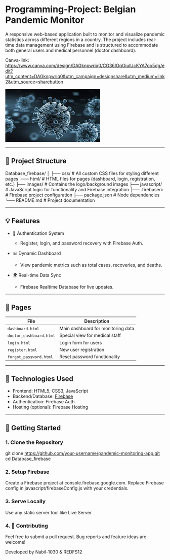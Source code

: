 # Programming-Project: Belgian Pandemic Monitor

A responsive web-based application built to monitor and visualize pandemic statistics across different regions in a country. The project includes real-time data management using Firebase and is structured to accommodate both general users and medical personnel (doctor dashboard).

Canva-link: https://www.canva.com/design/DAGknpwriq0/CG36IOqOiulUcKYA7oo5dg/edit?utm_content=DAGknpwriq0&utm_campaign=designshare&utm_medium=link2&utm_source=sharebutton

![Pandemic App Logo](./images/pandemie-logo-background.jpg)

---

## 📁 Project Structure

Database_firebase/ │ ├── css/ # All custom CSS files for styling different pages ├── html/ # HTML files for pages (dashboard, login, registration, etc.) ├── images/ # Contains the logo/background images ├── javascript/ # JavaScript logic for functionality and Firebase integration ├── .firebaserc # Firebase project configuration ├── package.json # Node dependencies └── README.md # Project documentation

---

## 💡 Features

- 🔐 Authentication System
  - Register, login, and password recovery with Firebase Auth.

- 📊 Dynamic Dashboard
  - View pandemic metrics such as total cases, recoveries, and deaths.

- 🌍 Real-time Data Sync
  - Firebase Realtime Database for live updates.

---

## 📄 Pages

| File | Description |
|------|-------------|
| `dashboard.html` | Main dashboard for monitoring data |
| `doctor_dashboard.html` | Special view for medical staff |
| `login.html` | Login form for users |
| `register.html` | New user registration |
| `forgot_password.html` | Reset password functionality |

---

## 🔧 Technologies Used

- Frontend: HTML5, CSS3, JavaScript  
- Backend/Database: [Firebase](https://firebase.google.com/)  
- Authentication: Firebase Auth  
- Hosting (optional): Firebase Hosting

---

## 🚀 Getting Started

### 1. Clone the Repository
git clone https://github.com/your-username/pandemic-monitoring-app.git
cd Database_firebase

### 2. Setup Firebase
Create a Firebase project at console.firebase.google.com.
Replace Firebase config in javascript/firebaseConfig.js with your credentials.

### 3. Serve Locally
Use any static server tool like Live Server

### 4. 🤝 Contributing

Feel free to submit a pull request. Bug reports and feature ideas are welcome!

Developed by Nabil-1030 & REDFS12
